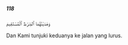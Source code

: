 ##### 118

<span class="ayah">وَهَدَيْنَٰهُمَا ٱلصِّرَٰطَ ٱلْمُسْتَقِيمَ</span>

<span class="ayah_translation">Dan Kami tunjuki keduanya ke jalan yang lurus.</span>

